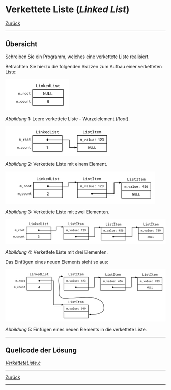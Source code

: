 # Verkettete Liste (*Linked List*)

[Zurück](./../Exercises.md)

---

## Übersicht

Schreiben Sie ein Programm, welches eine verkettete Liste realisiert.

Betrachten Sie hierzu die folgenden Skizzen zum Aufbau einer verketteten Liste:


<img src="c_linked_list_01.svg" width="200">

*Abbildung* 1: Leere verkettete Liste &ndash; Wurzelelement (*Root*).


<img src="c_linked_list_02.svg" width="330">

*Abbildung* 2: Verkettete Liste mit einem Element.


<img src="c_linked_list_03.svg" width="470">

*Abbildung* 3: Verkettete Liste mit zwei Elementen.


<img src="c_linked_list_04.svg" width="620">

*Abbildung* 4: Verkettete Liste mit drei Elementen.

Das Einfügen eines neuen Elements sieht so aus:



<img src="c_linked_list_10.svg" width="620">

*Abbildung* 5: Einfügen eines neuen Elements in die verkettete Liste.


---

## Quellcode der Lösung

[*VerketteteListe.c*](./VerketteteListe.c)

---

[Zurück](./../Exercises.md)

---
